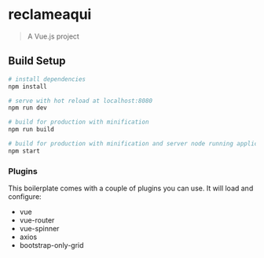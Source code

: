 # reclameaqui

> A Vue.js project

## Build Setup

``` bash
# install dependencies
npm install

# serve with hot reload at localhost:8080
npm run dev

# build for production with minification
npm run build

# build for production with minification and server node running application in port:3000
npm start
```
### Plugins ###
This boilerplate comes with a couple of plugins you can use.
It will load and configure:
 - vue
 - vue-router
 - vue-spinner
 - axios
 - bootstrap-only-grid
